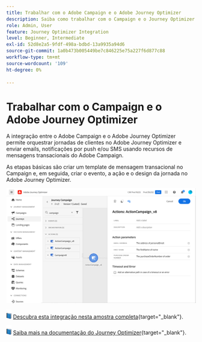 ```yaml
---
title: Trabalhar com o Adobe Campaign e o Adobe Journey Optimizer
description: Saiba como trabalhar com o Campaign e o Journey Optimizer
role: Admin, User
feature: Journey Optimizer Integration
level: Beginner, Intermediate
exl-id: 52d8e2a5-9fdf-498a-bdbd-13a9935a94d6
source-git-commit: 1a0b473b005449be7c846225e75a227f6d877c88
workflow-type: tm+mt
source-wordcount: '109'
ht-degree: 0%

---
```


# Trabalhar com o Campaign e o Adobe Journey Optimizer

A integração entre o Adobe Campaign e o Adobe Journey Optimizer permite orquestrar jornadas de clientes no Adobe Journey Optimizer e enviar emails, notificações por push e/ou SMS usando recursos de mensagens transacionais do Adobe Campaign.

As etapas básicas são criar um template de mensagem transacional no Campaign e, em seguida, criar o evento, a ação e o design da jornada no Adobe Journey Optimizer.


![](assets/ajo-integration.png)


![](../assets/do-not-localize/book.png) [Descubra esta integração nesta amostra completa](https://experienceleague.adobe.com/docs/journey-optimizer/using/orchestrate-journeys/about-journey-building/using-adobe-campaign-classic.html){target="_blank"}.


![](../assets/do-not-localize/book.png) [Saiba mais na documentação do Journey Optimizer](https://experienceleague.adobe.com/docs/journey-optimizer/using/orchestrate-journeys/about-journey-building/using-adobe-campaign-classic.html){target="_blank"}.
